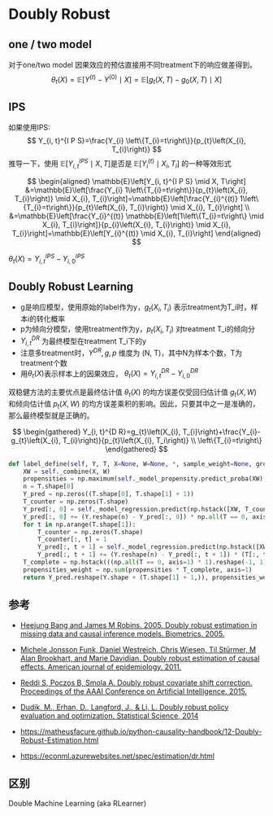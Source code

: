 # Doubly Robust


## one / two model
对于one/two model 因果效应的预估直接用不同treatment下的响应做差得到。
$$
\theta_{t}(X)=\mathbb{E}\left[Y^{(t)}-Y^{(0)} \mid X\right] = \mathbb{E}\left[g_{t}(X, T)-g_{0}(X, T) \mid X\right]
$$


## IPS
如果使用IPS:
$$
Y_{i, t}^{I P S}=\frac{Y_{i} \left\{T_{i}=t\right\}}{p_{t}\left(X_{i}, T_{i}\right)}
$$
推导一下，使用 $\mathbb{E}\left[Y_{i, t}^{I P S} \mid X, T\right]$是否是 $\mathbb{E}\left[Y_{i}^{(t)} \mid X_{i}, T_{i}\right]$ 的一种等效形式

$$
\begin{aligned}
\mathbb{E}\left[Y_{i, t}^{I P S} \mid X, T\right] &=\mathbb{E}\left[\frac{Y_{i} 1\left\{T_{i}=t\right\}}{p_{t}\left(X_{i}, T_{i}\right)} \mid X_{i}, T_{i}\right]=\mathbb{E}\left[\frac{Y_{i}^{(t)} 1\left\{T_{i}=t\right\}}{p_{t}\left(X_{i}, T_{i}\right)} \mid X_{i}, T_{i}\right] \\
&=\mathbb{E}\left[\frac{Y_{i}^{(t)} \mathbb{E}\left[1\left\{T_{i}=t\right\} \mid X_{i}, T_{i}\right]}{p_{i}\left(X_{i}, T_{i}\right)} \mid X_{i}, T_{i}\right]=\mathbb{E}\left[Y_{i}^{(t)} \mid X_{i}, T_{i}\right]
\end{aligned}
$$

$\theta_t(X) = Y_{i, t}^{I P S}-Y_{i, 0}^{I P S}$

## Doubly Robust Learning
- g是响应模型，使用原始的label作为y，$g_t(X_i, T_i)$ 表示treatment为T_i时，样本i的转化概率
- p为倾向分模型，使用treatment作为y，$p_t(X_i, T_i)$ 对treatment T_i的倾向分
- $Y_{i, t}^{D R}$ 为最终模型在treatment T_i下的y
- 注意多treatment时，$Y^{D R}, g, p$ 维度为 (N, T)，其中N为样本个数，T为treatment个数
- 用$\theta_t(X)$表示样本上的因果效应， $\theta_t(X) = Y_{i, t}^{D R}-Y_{i, 0}^{D R}$

双稳健方法的主要优点是最终估计值 $θ_t(X)$ 的均方误差仅受回归估计值 $g_t(X,W)$ 和倾向估计值 $p_t(X,W)$ 的均方误差乘积的影响。因此，只要其中之一是准确的，那么最终模型就是正确的。

$$
\begin{gathered}
Y_{i, t}^{D R}=g_{t}\left(X_{i}, T_{i}\right)+\frac{Y_{i}-g_{t}\left(X_{i}, T_{i}\right)}{p_{t}\left(X_{i}, T_i\right)} \\
\left\{T_{i}=t\right\}
\end{gathered}
$$

```python
def label_define(self, Y, T, X=None, W=None, *, sample_weight=None, groups=None):
    XW = self._combine(X, W)
    propensities = np.maximum(self._model_propensity.predict_proba(XW), self._min_propensity)
    n = T.shape[0]
    Y_pred = np.zeros((T.shape[0], T.shape[1] + 1))
    T_counter = np.zeros(T.shape)
    Y_pred[:, 0] = self._model_regression.predict(np.hstack([XW, T_counter])).reshape(n)
    Y_pred[:, 0] += (Y.reshape(n) - Y_pred[:, 0]) * np.all(T == 0, axis=1) / propensities[:, 0]
    for t in np.arange(T.shape[1]):
        T_counter = np.zeros(T.shape)
        T_counter[:, t] = 1
        Y_pred[:, t + 1] = self._model_regression.predict(np.hstack([XW, T_counter])).reshape(n)
        Y_pred[:, t + 1] += (Y.reshape(n) - Y_pred[:, t + 1]) * (T[:, t] == 1) / propensities[:, t + 1]
    T_complete = np.hstack(((np.all(T == 0, axis=1) * 1).reshape(-1, 1), T))
    propensities_weight = np.sum(propensities * T_complete, axis=1)
    return Y_pred.reshape(Y.shape + (T.shape[1] + 1,)), propensities_weight.reshape((n,))
```

## 参考

- [Heejung Bang and James M Robins. 2005. Doubly robust estimation in missing data and causal inference models. Biometrics. 2005.](https://www.math.mcgill.ca/dstephens/SISCR2018/Articles/bang_robins_2005.pdf)

- [Michele Jonsson Funk, Daniel Westreich, Chris Wiesen, Til Stürmer, M Alan Brookhart, and Marie Davidian. Doubly robust estimation of causal effects. American journal of epidemiology. 2011.](https://academic.oup.com/aje/article/173/7/761/103691)

- [Reddi S, Poczos B, Smola A. Doubly robust covariate shift correction. Proceedings of the AAAI Conference on Artificial Intelligence. 2015.](https://www.aaai.org/ocs/index.php/AAAI/AAAI15/paper/viewFile/9498/9965)

- [Dudik, M., Erhan, D., Langford, J., & Li, L. Doubly robust policy evaluation and optimization. Statistical Science, 2014](https://arxiv.org/pdf/1503.02834.pdf)

- https://matheusfacure.github.io/python-causality-handbook/12-Doubly-Robust-Estimation.html

- https://econml.azurewebsites.net/spec/estimation/dr.html


## 区别

Double Machine Learning (aka RLearner)

